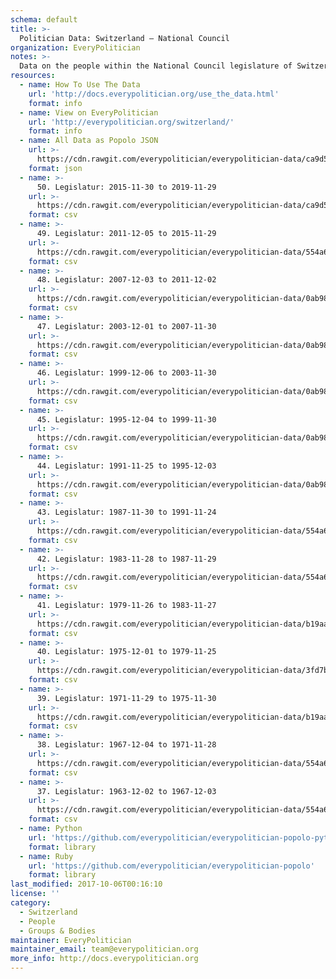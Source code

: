 ```yaml
---
schema: default
title: >-
  Politician Data: Switzerland — National Council
organization: EveryPolitician
notes: >-
  Data on the people within the National Council legislature of Switzerland.
resources:
  - name: How To Use The Data
    url: 'http://docs.everypolitician.org/use_the_data.html'
    format: info
  - name: View on EveryPolitician
    url: 'http://everypolitician.org/switzerland/'
    format: info
  - name: All Data as Popolo JSON
    url: >-
      https://cdn.rawgit.com/everypolitician/everypolitician-data/ca9d5f3b777f76e99cd6cf4bba4f217f367ea3db/data/Switzerland/National_Council/ep-popolo-v1.0.json
    format: json
  - name: >-
      50. Legislatur: 2015-11-30 to 2019-11-29
    url: >-
      https://cdn.rawgit.com/everypolitician/everypolitician-data/ca9d5f3b777f76e99cd6cf4bba4f217f367ea3db/data/Switzerland/National_Council/term-50.csv
    format: csv
  - name: >-
      49. Legislatur: 2011-12-05 to 2015-11-29
    url: >-
      https://cdn.rawgit.com/everypolitician/everypolitician-data/554a6cb306153130ac5558e4c015471d63e57cb7/data/Switzerland/National_Council/term-49.csv
    format: csv
  - name: >-
      48. Legislatur: 2007-12-03 to 2011-12-02
    url: >-
      https://cdn.rawgit.com/everypolitician/everypolitician-data/0ab98970e7901da2cf8d92eb4ce858c069c7e4ef/data/Switzerland/National_Council/term-48.csv
    format: csv
  - name: >-
      47. Legislatur: 2003-12-01 to 2007-11-30
    url: >-
      https://cdn.rawgit.com/everypolitician/everypolitician-data/0ab98970e7901da2cf8d92eb4ce858c069c7e4ef/data/Switzerland/National_Council/term-47.csv
    format: csv
  - name: >-
      46. Legislatur: 1999-12-06 to 2003-11-30
    url: >-
      https://cdn.rawgit.com/everypolitician/everypolitician-data/0ab98970e7901da2cf8d92eb4ce858c069c7e4ef/data/Switzerland/National_Council/term-46.csv
    format: csv
  - name: >-
      45. Legislatur: 1995-12-04 to 1999-11-30
    url: >-
      https://cdn.rawgit.com/everypolitician/everypolitician-data/0ab98970e7901da2cf8d92eb4ce858c069c7e4ef/data/Switzerland/National_Council/term-45.csv
    format: csv
  - name: >-
      44. Legislatur: 1991-11-25 to 1995-12-03
    url: >-
      https://cdn.rawgit.com/everypolitician/everypolitician-data/0ab98970e7901da2cf8d92eb4ce858c069c7e4ef/data/Switzerland/National_Council/term-44.csv
    format: csv
  - name: >-
      43. Legislatur: 1987-11-30 to 1991-11-24
    url: >-
      https://cdn.rawgit.com/everypolitician/everypolitician-data/554a6cb306153130ac5558e4c015471d63e57cb7/data/Switzerland/National_Council/term-43.csv
    format: csv
  - name: >-
      42. Legislatur: 1983-11-28 to 1987-11-29
    url: >-
      https://cdn.rawgit.com/everypolitician/everypolitician-data/554a6cb306153130ac5558e4c015471d63e57cb7/data/Switzerland/National_Council/term-42.csv
    format: csv
  - name: >-
      41. Legislatur: 1979-11-26 to 1983-11-27
    url: >-
      https://cdn.rawgit.com/everypolitician/everypolitician-data/b19aaed8c9fd3ec0da0ecc3f377c8b9d1535b00c/data/Switzerland/National_Council/term-41.csv
    format: csv
  - name: >-
      40. Legislatur: 1975-12-01 to 1979-11-25
    url: >-
      https://cdn.rawgit.com/everypolitician/everypolitician-data/3fd7bc73b61106bff6f552194ad93bcf16bbf0e2/data/Switzerland/National_Council/term-40.csv
    format: csv
  - name: >-
      39. Legislatur: 1971-11-29 to 1975-11-30
    url: >-
      https://cdn.rawgit.com/everypolitician/everypolitician-data/b19aaed8c9fd3ec0da0ecc3f377c8b9d1535b00c/data/Switzerland/National_Council/term-39.csv
    format: csv
  - name: >-
      38. Legislatur: 1967-12-04 to 1971-11-28
    url: >-
      https://cdn.rawgit.com/everypolitician/everypolitician-data/554a6cb306153130ac5558e4c015471d63e57cb7/data/Switzerland/National_Council/term-38.csv
    format: csv
  - name: >-
      37. Legislatur: 1963-12-02 to 1967-12-03
    url: >-
      https://cdn.rawgit.com/everypolitician/everypolitician-data/554a6cb306153130ac5558e4c015471d63e57cb7/data/Switzerland/National_Council/term-37.csv
    format: csv
  - name: Python
    url: 'https://github.com/everypolitician/everypolitician-popolo-python'
    format: library
  - name: Ruby
    url: 'https://github.com/everypolitician/everypolitician-popolo'
    format: library
last_modified: 2017-10-06T00:16:10
license: ''
category:
  - Switzerland
  - People
  - Groups & Bodies
maintainer: EveryPolitician
maintainer_email: team@everypolitician.org
more_info: http://docs.everypolitician.org
---
```

